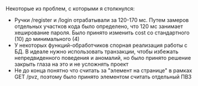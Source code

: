 Некоторые из проблем, с которыми я столкнулся:
- Ручки /register и /login отрабатывали за 120-170 мс. Путем замеров отдельных участков кода было определено, что 120 мс занимает хеширование пароля. Было принято изменить cost со стандартного (10) до минимального (4)
- У некоторых функций-обработчиков спорная реализация работы с БД. В идеале нужно использовать транзакции, чтобы избежать непредвиденного поведения и аномалий, но было принято решение закрыть глаза на это и не усложнять проект
- Не до конца понятно что считать за "элемент на странице" в рамках GET /pvz, поэтому было принято элементом считать отдельный ПВЗ